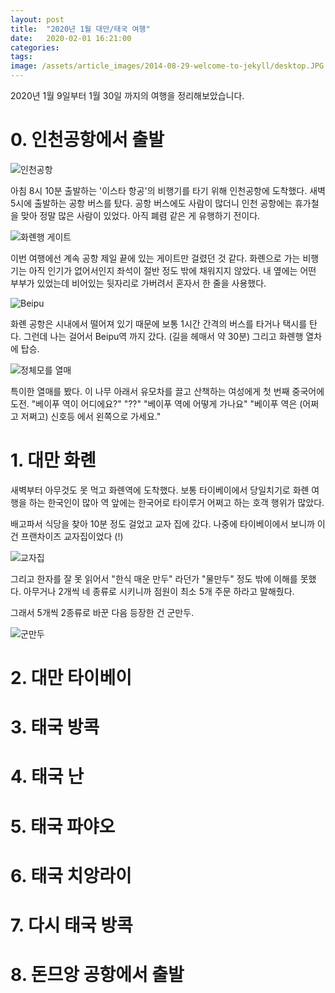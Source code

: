 ```yaml
---
layout: post
title:  "2020년 1월 대만/태국 여행"
date:   2020-02-01 16:21:00
categories: 
tags:
image: /assets/article_images/2014-08-29-welcome-to-jekyll/desktop.JPG
---
```


2020년 1월 9일부터 1월 30일 까지의 여행을 정리해보았습니다.

# 0. 인천공항에서 출발

![인천공항](https://slack-files.com/TT1D7UWE6-FTE702M7S-78f3e9bd07)

아침 8시 10분 출발하는 '이스타 항공'의 비행기를 타기 위해 인천공항에 도착했다.
새벽 5시에 출발하는 공항 버스를 탔다.
공항 버스에도 사람이 많더니 인천 공항에는 휴가철을 맞아 정말 많은 사람이 있었다.
아직 폐렴 같은 게 유행하기 전이다.

![화롄행 게이트]()

이번 여행에선 계속 공항 제일 끝에 있는 게이트만 걸렸던 것 같다.
화롄으로 가는 비행기는 아직 인기가 없어서인지 좌석이 절반 정도 밖에 채워지지 않았다.
내 옆에는 어떤 부부가 있었는데 비어있는 뒷자리로 가버려서 혼자서 한 줄을 사용했다.

![Beipu]()

화롄 공항은 시내에서 떨어져 있기 때문에 보통 1시간 간격의 버스를 타거나 택시를 탄다.
그런데 나는 걸어서 Beipu역 까지 갔다. (길을 헤매서 약 30분)
그리고 화롄행 열차에 탑승.

![정체모를 열매]()

특이한 열매를 봤다. 이 나무 아래서 유모차를 끌고 산책하는 여성에게 첫 번째 중국어에 도전.
"베이푸 역이 어디에요?"
"??"
"베이푸 역에 어떻게 가나요"
"베이푸 역은 (어쩌고 저쩌고) 신호등 에서 왼쪽으로 가세요."

# 1. 대만 화롄

새벽부터 아무것도 못 먹고 화롄역에 도착했다. 보통 타이베이에서 당일치기로 화롄 여행을 하는 한국인이
많아 역 앞에는 한국어로 타이루거 어쩌고 하는 호객 행위가 많았다.

배고파서 식당을 찾아 10분 정도 걸었고 교자 집에 갔다. 나중에 타이베이에서 보니까 이건
프랜차이즈 교자집이었다 (!)

![교자집]()

그리고 한자를 잘 못 읽어서 "한식 매운 만두" 라던가 "물만두" 정도 밖에 이해를 못했다.
아무거나 2개씩 네 종류로 시키니까 점원이 최소 5개 주문 하라고 말해줬다.

그래서 5개씩 2종류로 바꾼 다음 등장한 건 군만두.

![군만두]()


# 2. 대만 타이베이
# 3. 태국 방콕
# 4. 태국 난
# 5. 태국 파야오
# 6. 태국 치앙라이
# 7. 다시 태국 방콕
# 8. 돈므앙 공항에서 출발